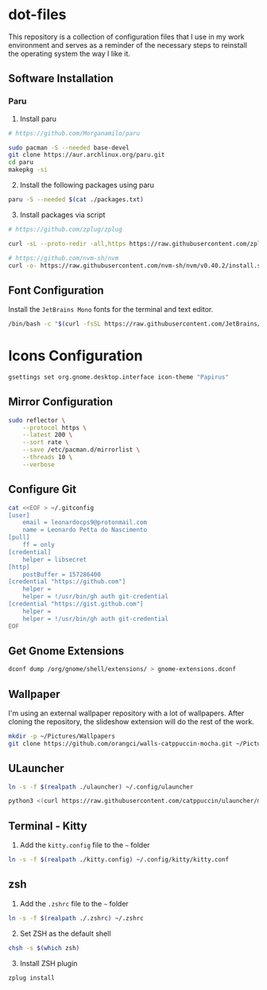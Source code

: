 # dot-files

This repository is a collection of configuration files that I use in my work environment and serves as a reminder of the necessary steps to reinstall the operating system the way I like it.

## Software Installation

### Paru

1. Install paru

```bash
# https://github.com/Morganamilo/paru

sudo pacman -S --needed base-devel
git clone https://aur.archlinux.org/paru.git
cd paru
makepkg -si
```

2. Install the following packages using paru

```bash
paru -S --needed $(cat ./packages.txt)
```

3. Install packages via script

```bash
# https://github.com/zplug/zplug

curl -sL --proto-redir -all,https https://raw.githubusercontent.com/zplug/installer/master/installer.zsh | zsh

# https://github.com/nvm-sh/nvm
curl -o- https://raw.githubusercontent.com/nvm-sh/nvm/v0.40.2/install.sh | zsh
```

## Font Configuration

Install the `JetBrains Mono` fonts for the terminal and text editor.

```bash
/bin/bash -c "$(curl -fsSL https://raw.githubusercontent.com/JetBrains/JetBrainsMono/master/install_manual.sh)"
```

# Icons Configuration

```bash
gsettings set org.gnome.desktop.interface icon-theme "Papirus"
```

## Mirror Configuration

```bash
sudo reflector \
    --protocol https \
    --latest 200 \
    --sort rate \
    --save /etc/pacman.d/mirrorlist \
    --threads 10 \
    --verbose
```

## Configure Git

```bash
cat <<EOF > ~/.gitconfig
[user]
    email = leonardocps9@protonmail.com
    name = Leonardo Petta do Nascimento
[pull]
    ff = only
[credential]
    helper = libsecret
[http]
    postBuffer = 157286400
[credential "https://github.com"]
    helper =
    helper = !/usr/bin/gh auth git-credential
[credential "https://gist.github.com"]
    helper =
    helper = !/usr/bin/gh auth git-credential
EOF
```

## Get Gnome Extensions

```bash
dconf dump /org/gnome/shell/extensions/ > gnome-extensions.dconf
```

## Wallpaper

I'm using an external wallpaper repository with a lot of wallpapers. After cloning the repository, the slideshow extension will do the rest of the work.

```bash
mkdir -p ~/Pictures/Wallpapers
git clone https://github.com/orangci/walls-catppuccin-mocha.git ~/Pictures/Wallpapers
```

## ULauncher

```bash
ln -s -f $(realpath ./ulauncher) ~/.config/ulauncher

python3 <(curl https://raw.githubusercontent.com/catppuccin/ulauncher/main/install.py -fsSL) -f all -a all
```

## Terminal - Kitty

1. Add the `kitty.config` file to the `~` folder

```bash
ln -s -f $(realpath ./kitty.config) ~/.config/kitty/kitty.conf
```

## zsh

1. Add the `.zshrc` file to the `~` folder

```bash
ln -s -f $(realpath ./.zshrc) ~/.zshrc
```

2. Set ZSH as the default shell

```bash
chsh -s $(which zsh)
```

3. Install ZSH plugin

```bash
zplug install
```
